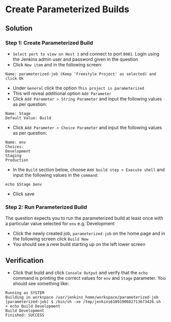 # Create Parameterized Builds
## Solution
### Step 1: Create Parameterized Build
* `Select port to view on Host 1` and connect to port `8081`. Login using the Jenkins admin user and password given in the question
* Click `New item` and in the following screen:
```
Name: parameterized-job (Keep 'Freestyle Project' as selected) and click Ok
```
* Under `General` click the option `This project is parameterized`
* This will reveal additional option `Add Parameter`
* Click `Add Parameter > String Parameter` and input the following values as per question:
```
Name: Stage
Default Value: Build
```
* Click `Add Parameter > Choice Parameter` and input the following values as per question:
```
Name: env
Choices:
Development
Staging
Production
```
* In the `Build` section below, choose `Add build step > Execute shell` and input the following values in the `command`:
```
echo $Stage $env
```
* Click save

### Step 2: Run Parameterized Build
The question expects you to run the parameterized build at least once with a particular value selected for `env` e.g. Development
* Click the newly created job, `parameterized-job` on the home page and in the following screen click `Build Now`
* You should see a new build starting up on the left lower screen

## Verification
* Click that build and click `Console Output` and verify that the `echo` command is printing the correct values for `env` and `Stage` parameter. You should see something like:
```
Running as SYSTEM
Building in workspace /var/jenkins_home/workspace/parameterized-job
[parameterized-job] $ /bin/sh -xe /tmp/jenkins6109190682713673426.sh
+ echo Build Development
Build Development
Finished: SUCCESS
```